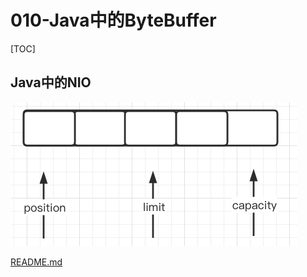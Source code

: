 # 010-Java中的ByteBuffer

[TOC]

## Java中的NIO

![image-20210703105740858](../../../../../assets/image-20210703105740858.png)

 [README.md](../../../../../04-java/16-JavaIO输入输出/080-Java-NIO/040-缓冲区-Buffer/README.md) 

